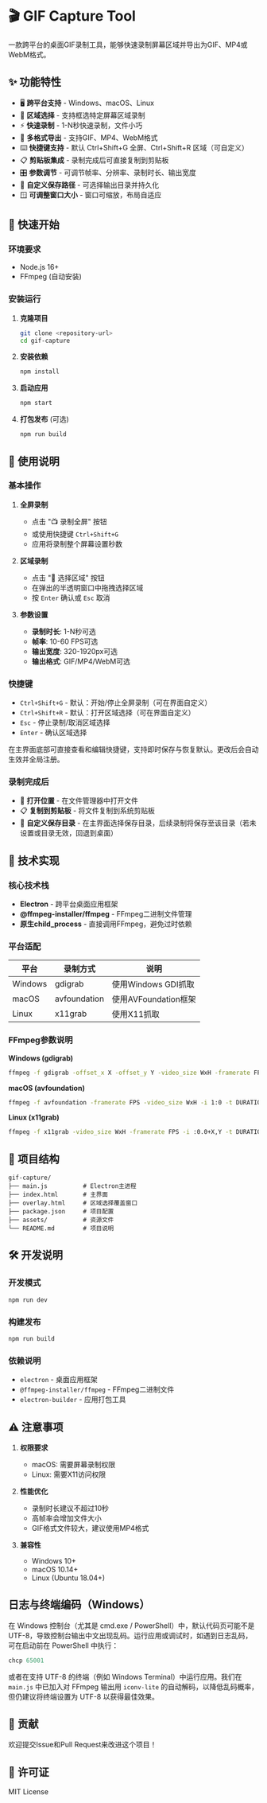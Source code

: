 # 🎬 GIF Capture Tool

一款跨平台的桌面GIF录制工具，能够快速录制屏幕区域并导出为GIF、MP4或WebM格式。

## ✨ 功能特性

- 🖥️ **跨平台支持** - Windows、macOS、Linux
- 📐 **区域选择** - 支持框选特定屏幕区域录制
- ⚡ **快速录制** - 1-N秒快速录制，文件小巧
- 🎨 **多格式导出** - 支持GIF、MP4、WebM格式
- ⌨️ **快捷键支持** - 默认 Ctrl+Shift+G 全屏、Ctrl+Shift+R 区域（可自定义）
- 📋 **剪贴板集成** - 录制完成后可直接复制到剪贴板
- 🎛️ **参数调节** - 可调节帧率、分辨率、录制时长、输出宽度
- 📂 **自定义保存路径** - 可选择输出目录并持久化
 - 🪟 **可调整窗口大小** - 窗口可缩放，布局自适应

## 🚀 快速开始

### 环境要求

- Node.js 16+ 
- FFmpeg (自动安装)

### 安装运行

1. **克隆项目**
   ```bash
   git clone <repository-url>
   cd gif-capture
   ```

2. **安装依赖**
   ```bash
   npm install
   ```

3. **启动应用**
   ```bash
   npm start
   ```

4. **打包发布** (可选)
   ```bash
   npm run build
   ```

## 📖 使用说明

### 基本操作

1. **全屏录制**
   - 点击 "📺 录制全屏" 按钮
   - 或使用快捷键 `Ctrl+Shift+G`
   - 应用将录制整个屏幕设置秒数

2. **区域录制**
   - 点击 "📐 选择区域" 按钮
   - 在弹出的半透明窗口中拖拽选择区域
   - 按 `Enter` 确认或 `Esc` 取消

3. **参数设置**
   - **录制时长**: 1-N秒可选
   - **帧率**: 10-60 FPS可选
   - **输出宽度**: 320-1920px可选
   - **输出格式**: GIF/MP4/WebM可选

### 快捷键

- `Ctrl+Shift+G` - 默认：开始/停止全屏录制（可在界面自定义）
- `Ctrl+Shift+R` - 默认：打开区域选择（可在界面自定义）
- `Esc` - 停止录制/取消区域选择
- `Enter` - 确认区域选择

在主界面底部可直接查看和编辑快捷键，支持即时保存与恢复默认。更改后会自动生效并全局注册。

### 录制完成后

- 📁 **打开位置** - 在文件管理器中打开文件
- 📋 **复制到剪贴板** - 将文件复制到系统剪贴板
 - 📂 **自定义保存目录** - 在主界面选择保存目录，后续录制将保存至该目录（若未设置或目录无效，回退到桌面）

## 🔧 技术实现

### 核心技术栈

- **Electron** - 跨平台桌面应用框架
- **@ffmpeg-installer/ffmpeg** - FFmpeg二进制文件管理
- **原生child_process** - 直接调用FFmpeg，避免过时依赖

### 平台适配

| 平台 | 录制方式 | 说明 |
|------|----------|------|
| Windows | gdigrab | 使用Windows GDI抓取 |
| macOS | avfoundation | 使用AVFoundation框架 |
| Linux | x11grab | 使用X11抓取 |

### FFmpeg参数说明

**Windows (gdigrab)**
```bash
ffmpeg -f gdigrab -offset_x X -offset_y Y -video_size WxH -framerate FPS -i desktop -t DURATION output.gif
```

**macOS (avfoundation)**
```bash
ffmpeg -f avfoundation -framerate FPS -video_size WxH -i 1:0 -t DURATION output.gif
```

**Linux (x11grab)**
```bash
ffmpeg -f x11grab -video_size WxH -framerate FPS -i :0.0+X,Y -t DURATION output.gif
```

## 📁 项目结构

```
gif-capture/
├── main.js          # Electron主进程
├── index.html       # 主界面
├── overlay.html     # 区域选择覆盖窗口
├── package.json     # 项目配置
├── assets/          # 资源文件
└── README.md        # 项目说明
```

## 🛠️ 开发说明

### 开发模式

```bash
npm run dev
```

### 构建发布

```bash
npm run build
```

### 依赖说明

- `electron` - 桌面应用框架
- `@ffmpeg-installer/ffmpeg` - FFmpeg二进制文件
- `electron-builder` - 应用打包工具

## ⚠️ 注意事项

1. **权限要求**
   - macOS: 需要屏幕录制权限
   - Linux: 需要X11访问权限

2. **性能优化**
   - 录制时长建议不超过10秒
   - 高帧率会增加文件大小
   - GIF格式文件较大，建议使用MP4格式

3. **兼容性**
   - Windows 10+
   - macOS 10.14+
   - Linux (Ubuntu 18.04+)

## 日志与终端编码（Windows）

在 Windows 控制台（尤其是 cmd.exe / PowerShell）中，默认代码页可能不是 UTF-8，导致控制台输出中文出现乱码。运行应用或调试时，如遇到日志乱码，可在启动前在 PowerShell 中执行：

```powershell
chcp 65001
```

或者在支持 UTF-8 的终端（例如 Windows Terminal）中运行应用。我们在 `main.js` 中已加入对 FFmpeg 输出用 `iconv-lite` 的自动解码，以降低乱码概率，但仍建议将终端设置为 UTF-8 以获得最佳效果。

## 🤝 贡献

欢迎提交Issue和Pull Request来改进这个项目！

## 📄 许可证

MIT License
